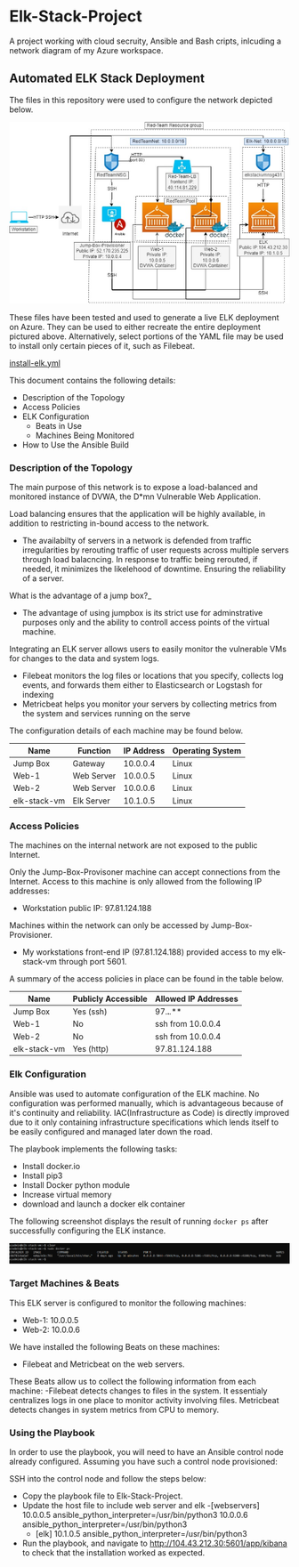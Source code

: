 # Elk-Stack-Project
A project working with cloud secruity, Ansible and Bash cripts, inlcuding a network diagram of my Azure workspace.
## Automated ELK Stack Deployment

The files in this repository were used to configure the network depicted below.

![Cloud security network diagram draw.io Clayton.S](https://github.com/ClaytonJSanchez/Elk-Stack-Project/blob/main/Diagrams/Cloud%20security%20network%20diagram%20draw.io%20Clayton.S.jpg)

These files have been tested and used to generate a live ELK deployment on Azure. They can be used to either recreate the entire deployment pictured above. Alternatively, select portions of the YAML file may be used to install only certain pieces of it, such as Filebeat.

[install-elk.yml](ClaytonJSanchez/Elk-Stack-Project/Ansible/roles/install-elk.yml.md)

This document contains the following details:
- Description of the Topology
- Access Policies
- ELK Configuration
  - Beats in Use
  - Machines Being Monitored
- How to Use the Ansible Build


### Description of the Topology

The main purpose of this network is to expose a load-balanced and monitored instance of DVWA, the D*mn Vulnerable Web Application.

Load balancing ensures that the application will be highly available, in addition to restricting in-bound access to the network.

- The availabilty of servers in a network is defended from traffic irregularities by rerouting traffic of user requests across multiple servers through load balacncing. In response to traffic being rerouted, if needed, it minimizes the likelehood of downtime. Ensuring the reliability of a server.

What is the advantage of a jump box?_
- The advantage of using jumpbox is its strict use for adminstrative purposes only and the ability to controll access points of the virtual machine.

Integrating an ELK server allows users to easily monitor the vulnerable VMs for changes to the data and system logs.
- Filebeat monitors the log files or locations that you specify, collects log events, and forwards them either to Elasticsearch or Logstash for indexing
- Metricbeat helps you monitor your servers by collecting metrics from the system and services running on the serve

The configuration details of each machine may be found below.

| Name     | Function | IP Address | Operating System |
|----------|----------|------------|------------------|
| Jump Box | Gateway  | 10.0.0.4   | Linux            |
| Web-1    | Web Server | 10.0.0.5 | Linux            |
| Web-2    | Web Server | 10.0.0.6 | Linux            |
| elk-stack-vm | Elk Server | 10.1.0.5 | Linux        |

### Access Policies

The machines on the internal network are not exposed to the public Internet. 

Only the Jump-Box-Provisoner machine can accept connections from the Internet. Access to this machine is only allowed from the following IP addresses:
- Workstation public IP: 97.81.124.188

Machines within the network can only be accessed by Jump-Box-Provisioner.
- My workstations front-end IP (97.81.124.188) provided access to my elk-stack-vm through port 5601.

A summary of the access policies in place can be found in the table below.

| Name     | Publicly Accessible | Allowed IP Addresses |
|----------|---------------------|----------------------|
| Jump Box | Yes (ssh)           | 97.**.***.***        |
| Web-1    | No                  | ssh from 10.0.0.4    |
| Web-2    | No                  | ssh from 10.0.0.4    |
| elk-stack-vm | Yes (http)      | 97.81.124.188        |

### Elk Configuration

Ansible was used to automate configuration of the ELK machine. No configuration was performed manually, which is advantageous because of it's continuity and reliability. IAC(Infrastructure as Code) is directly improved due to it only containing infrastructure specifications which lends itself to be easily configured and managed later down the road.

The playbook implements the following tasks:
- Install docker.io
- Install pip3
- Install Docker python module
- Increase virtual memory
- download and launch a docker elk container

The following screenshot displays the result of running `docker ps` after successfully configuring the ELK instance.

![sudo docker ps screenshot](https://github.com/ClaytonJSanchez/Elk-Stack-Project/blob/main/Ansible/sudo-docker-ps-screenshot.png)

### Target Machines & Beats
This ELK server is configured to monitor the following machines:
- Web-1: 10.0.0.5
- Web-2: 10.0.0.6

We have installed the following Beats on these machines:
- Filebeat and Metricbeat on the web servers.

These Beats allow us to collect the following information from each machine:
-Filebeat detects changes to  files in the system. It essentialy centralizes logs in one place to monitor activity involving files. Metricbeat detects changes in system metrics from CPU to memory.

### Using the Playbook
In order to use the playbook, you will need to have an Ansible control node already configured. Assuming you have such a control node provisioned: 

SSH into the control node and follow the steps below:
- Copy the playbook file to Elk-Stack-Project.
- Update the host file to include web server and elk
  -[webservers]
  10.0.0.5 ansible_python_interpreter=/usr/bin/python3
  10.0.0.6 ansible_python_interpreter=/usr/bin/python3
  - [elk]
  10.1.0.5 ansible_python_interpreter=/usr/bin/python3
- Run the playbook, and navigate to http://104.43.212.30:5601/app/kibana to check that the installation worked as expected.


